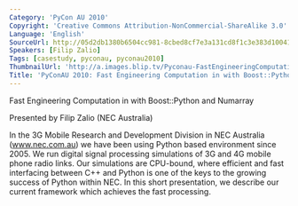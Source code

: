 ```yaml
---
Category: 'PyCon AU 2010'
Copyright: 'Creative Commons Attribution-NonCommercial-ShareAlike 3.0'
Language: 'English'
SourceUrl: http://05d2db1380b6504cc981-8cbed8cf7e3a131cd8f1c3e383d10041.r93.cf2.rackcdn.com/pycon-au-2010/479_pyconau-2010-fast-engineering-computation-in-with-boost-python-and-numarray.flv
Speakers: [Filip Zalio]
Tags: [casestudy, pyconau, pyconau2010]
ThumbnailUrl: 'http://a.images.blip.tv/Pyconau-FastEngineeringComputationInWithBoostPythonAndNumarray677.png'
Title: 'PyConAU 2010: Fast Engineering Computation in with Boost::Python and Numarray'
---
```

Fast Engineering Computation in with Boost::Python and Numarray

Presented by Filip Zalio (NEC Australia)

In the 3G Mobile Research and Development Division in NEC Australia
(www.nec.com.au) we have been using Python based environment since 2005. We
run digital signal processing simulations of 3G and 4G mobile phone radio
links. Our simulations are CPU-bound, where efficient and fast interfacing
between C++ and Python is one of the keys to the growing success of Python
within NEC. In this short presentation, we describe our current framework
which achieves the fast processing.

